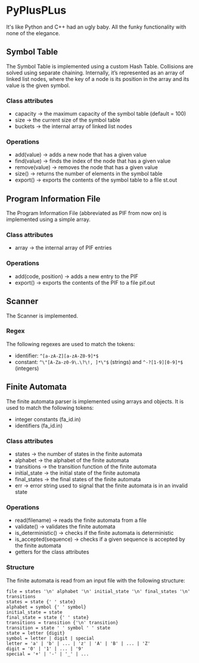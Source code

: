 # PyPlusPLus
It's like Python and C++ had an ugly baby.
All the funky functionality with none of the elegance.

## Symbol Table
The Symbol Table is implemented using a custom Hash Table. Collisions are solved using separate chaining.
Internally, it’s represented as an array of linked list nodes, where the key of a node is its position in the array and its value is the given symbol.

### Class attributes
- capacity -> the maximum capacity of the symbol table (default = 100)
- size -> the current size of the symbol table
- buckets -> the internal array of linked list nodes

### Operations
- add(value) -> adds a new node that has a given value
- find(value) -> finds the index of the node that has a given value
- remove(value) -> removes the node that has a given value
- size() -> returns the number of elements in the symbol table
- export() -> exports the contents of the symbol table to a file st.out

## Program Information File
The Program Information File (abbreviated as PIF from now on) is implemented using a simple array.

### Class attributes
- array -> the internal array of PIF entries

### Operations
- add(code, position) -> adds a new entry to the PIF
- export() -> exports the contents of the PIF to a file pif.out

## Scanner
The Scanner is implemented.

### Regex
The following regexes are used to match the tokens:
- identifier: `^[a-zA-Z][a-zA-Z0-9]*$`
- constant: `^\"[A-Za-z0-9\.\?\!, ]*\"$` (strings) and `^-?[1-9][0-9]*$` (integers)

## Finite Automata
The finite automata parser is implemented using arrays and objects. It is used to match the following tokens:
- integer constants (fa_id.in)
- identifiers (fa_id.in)

### Class attributes
- states -> the number of states in the finite automata
- alphabet -> the alphabet of the finite automata
- transitions -> the transition function of the finite automata
- initial_state -> the initial state of the finite automata
- final_states -> the final states of the finite automata
- err -> error string used to signal that the finite automata is in an invalid state

### Operations
- read(filename) -> reads the finite automata from a file
- validate() -> validates the finite automata
- is_deterministic() -> checks if the finite automata is deterministic
- is_accepted(sequence) -> checks if a given sequence is accepted by the finite automata
- getters for the class attributes

### Structure
The finite automata is read from an input file with the following structure:
```
file = states '\n' alphabet '\n' initial_state '\n' final_states '\n' transitions
states = state {' ' state}
alphabet = symbol {' ' symbol}
initial_state = state
final_state = state {' ' state}
transitions = transition {'\n' transition}
transition = state ' ' symbol ' ' state
state = letter {digit}
symbol = letter | digit | special
letter = 'a' | 'b' | ... | 'z' | 'A' | 'B' | ... | 'Z'
digit = '0' | '1' | ... | '9'
special = '+' | '-' | '_' | ...  
```
